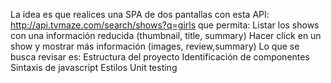La idea es que realices una SPA de dos pantallas con esta API: http://api.tvmaze.com/search/shows?q=girls que permita:
Listar los shows con una información reducida (thumbnail, title, summary)
Hacer click en un show y mostrar más información (images, review,summary)
Lo que se busca revisar es:
Estructura del proyecto
Identificación de componentes
Sintaxis de javascript
Estilos
Unit testing
